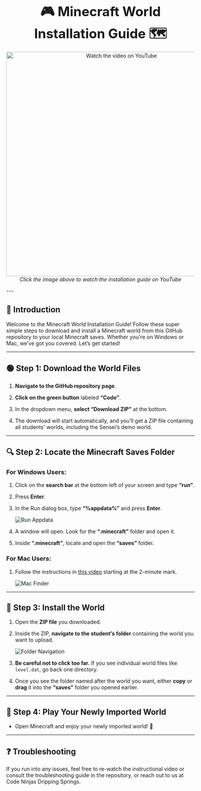 <p align="center">
  <strong><span style="font-size:2.5em">🎮 Minecraft World Installation Guide 🗺️</span></strong>
</p>

<p align="center"> <a href="https://youtu.be/AWMMbPadJZo?si=1n3djm5O9jEm5Y5P"> <img src="https://img.youtube.com/vi/AWMMbPadJZo/0.jpg" alt="Watch the video on YouTube" width="600"> </a> <br> <i>Click the image above to watch the installation guide on YouTube</i> </p>
---

## 📝 **Introduction**

Welcome to the Minecraft World Installation Guide! Follow these super simple steps to download and install a Minecraft world from this GitHub repository to your local Minecraft saves. Whether you're on Windows or Mac, we’ve got you covered. Let’s get started!

---

## 🟢 **Step 1: Download the World Files**

1. **Navigate to the GitHub repository page**.
2. **Click on the green button** labeled **“Code”**.

3. In the dropdown menu, **select “Download ZIP”** at the bottom.

4. The download will start automatically, and you’ll get a ZIP file containing all students' worlds, including the Sensei’s demo world.

---

## 🔍 **Step 2: Locate the Minecraft Saves Folder**

### **For Windows Users:**
1. Click on the **search bar** at the bottom left of your screen and type **“run”**.
2. Press **Enter**.
3. In the Run dialog box, type **“%appdata%”** and press **Enter**.

   ![Run Appdata](https://user-images.githubusercontent.com/108450242/185257106-cb8dd70d-6b32-4d8e-bc63-21d4c1b3f68e.png)

4. A window will open. Look for the **“.minecraft”** folder and open it.
5. Inside **“.minecraft”**, locate and open the **“saves”** folder.

### **For Mac Users:**
1. Follow the instructions in [this video](https://www.youtube.com/watch?v=-oQ1VdUwAeA) starting at the 2-minute mark.

   ![Mac Finder](https://user-images.githubusercontent.com/33564119/92601283-0f7ad800-f287-11ea-8ad8-8cbf7a68fc4e.png)

---

## 💾 **Step 3: Install the World**

1. Open the **ZIP file** you downloaded.
2. Inside the ZIP, **navigate to the student’s folder** containing the world you want to upload.

   ![Folder Navigation](https://user-images.githubusercontent.com/108450242/185257319-319ab348-914b-46f1-89c6-2a6165423054.png)

3. **Be careful not to click too far.** If you see individual world files like `level.dat`, go back one directory.
4. Once you see the folder named after the world you want, either **copy** or **drag** it into the **“saves”** folder you opened earlier.

---

## 🚀 **Step 4: Play Your Newly Imported World**

- Open Minecraft and enjoy your newly imported world! 🎉

---

## ❓ **Troubleshooting**

If you run into any issues, feel free to re-watch the instructional video or consult the troubleshooting guide in the repository, or reach out to us at Code Ninjas Dripping Springs.
